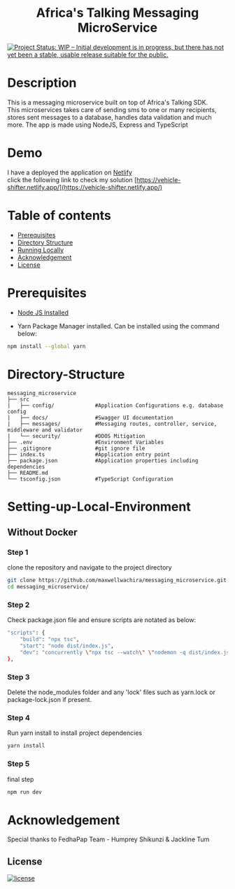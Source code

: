 <h1 align="center"><b>Africa's Talking Messaging MicroService</b></h1>

[![Project Status: WIP – Initial development is in progress, but there has not yet been a stable, usable release suitable for the public.](https://www.repostatus.org/badges/latest/wip.svg)](https://github.com/maxwellwachira/messaging_microservice.git)

# Description

This is a messaging microservice built on top of Africa's Talking SDK.<br>
This microservices takes care of sending sms to one or many recipients, stores sent messages to a database, handles data validation and much more. The app is made using NodeJS, Express and TypeScript

# Demo

I have a deployed the application on [Netlify](https://www.netlify.com/)<br>
click the following link to check my solution [https://vehicle-shifter.netlify.app/](https://vehicle-shifter.netlify.app/)

# Table of contents

- [Prerequisites](#Prerequisites)
- [Directory Structure](#Directory-Structure)
- [Running Locally](#Setting-up-Local-Environment)
- [Acknowledgement](#Acknowledgement)
- [License](#License)

# Prerequisites

- [Node JS Installed ](https://nodejs.org/en/download/)

- Yarn Package Manager installed. Can be installed using the command below:

```bash
npm install --global yarn
```

# Directory-Structure

    messaging_microservice
    ├── src
    |   ├── config/             #Application Configurations e.g. database config
    |   ├── docs/               #Swagger UI documentation
    |   ├── messages/           #Messaging routes, controller, service, middleware and validator
    |   └── security/           #DDOS Mitigation
    ├── .env                    #Environment Variables
    ├── .gitignore              #git ignore file
    ├── index.ts                #Application entry point
    ├── package.json            #Application properties including dependencies
    ├── README.md
    └── tsconfig.json           #TypeScript Configuration

# Setting-up-Local-Environment

## Without Docker

### Step 1

clone the repository and navigate to the project directory

```bash
git clone https://github.com/maxwellwachira/messaging_microservice.git
cd messaging_microservice/
```

### Step 2

Check package.json file and ensure scripts are notated as below:

```bash
"scripts": {
    "build": "npx tsc",
    "start": "node dist/index.js",
    "dev": "concurrently \"npx tsc --watch\" \"nodemon -q dist/index.js\""
},
```

### Step 3

Delete the node_modules folder and any 'lock' files such as yarn.lock or package-lock.json if present.

### Step 4

Run yarn install to install project dependencies

```bash
yarn install
```

### Step 5

final step

```bash
npm run dev
```

# Acknowledgement

Special thanks to FedhaPap Team - Humprey Shikunzi & Jackline Tum

## <b>License</b>

[![license](https://img.shields.io/github/license/mashape/apistatus.svg?style=for-the-badge)](LICENSE)
